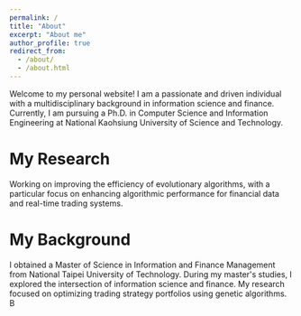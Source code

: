 ```yaml
---
permalink: /
title: "About"
excerpt: "About me"
author_profile: true
redirect_from: 
  - /about/
  - /about.html
---
```


Welcome to my personal website! I am a passionate and driven individual with a multidisciplinary background in information science and finance. Currently, I am pursuing a Ph.D. in Computer Science and Information Engineering at National Kaohsiung University of Science and Technology.

My Research
======
 Working on improving the efficiency of evolutionary algorithms, with a particular focus on enhancing algorithmic performance for financial data and real-time trading systems. 

My Background
======
I obtained a Master of Science in Information and Finance Management from National Taipei University of Technology. During my master's studies, I explored the intersection of information science and finance. My research focused on optimizing trading strategy portfolios using genetic algorithms. B 





